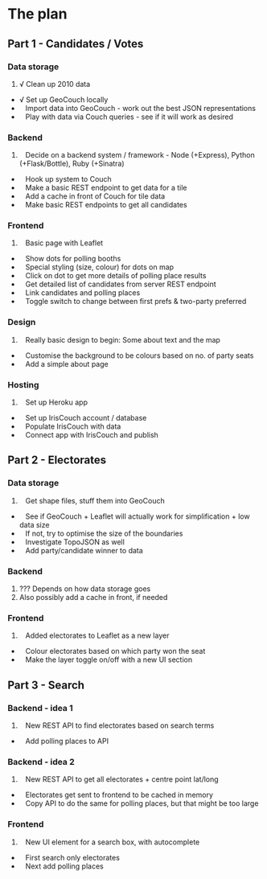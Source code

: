 # The plan

## Part 1 - Candidates / Votes

### Data storage

1. √ Clean up 2010 data
*  √ Set up GeoCouch locally
*    Import data into GeoCouch - work out the best JSON representations
*    Play with data via Couch queries - see if it will work as desired

### Backend

1.    Decide on a backend system / framework - Node (+Express), Python (+Flask/Bottle), Ruby (+Sinatra)
*    Hook up system to Couch
*    Make a basic REST endpoint to get data for a tile
*    Add a cache in front of Couch for tile data
*    Make basic REST endpoints to get all candidates

### Frontend

1.    Basic page with Leaflet
*    Show dots for polling booths
*    Special styling (size, colour) for dots on map
*    Click on dot to get more details of polling place results
*    Get detailed list of candidates from server REST endpoint
*    Link candidates and polling places
*    Toggle switch to change between first prefs & two-party preferred

### Design

1.    Really basic design to begin: Some about text and the map
*    Customise the background to be colours based on no. of party seats
*    Add a simple about page

### Hosting

1.    Set up Heroku app
*    Set up IrisCouch account / database
*    Populate IrisCouch with data
*    Connect app with IrisCouch and publish

## Part 2 - Electorates

### Data storage

1.    Get shape files, stuff them into GeoCouch
*    See if GeoCouch + Leaflet will actually work for simplification + low data size
*    If not, try to optimise the size of the boundaries
*    Investigate TopoJSON as well
*    Add party/candidate winner to data

### Backend

1. ??? Depends on how data storage goes
2. Also possibly add a cache in front, if needed

### Frontend

1.    Added electorates to Leaflet as a new layer
*    Colour electorates based on which party won the seat
*    Make the layer toggle on/off with a new UI section


## Part 3 - Search

### Backend - idea 1

1.    New REST API to find electorates based on search terms
*    Add polling places to API

### Backend - idea 2

1.    New REST API to get all electorates + centre point lat/long
*    Electorates get sent to frontend to be cached in memory
*    Copy API to do the same for polling places, but that might be too large

### Frontend

1.    New UI element for a search box, with autocomplete
*    First search only electorates
*    Next add polling places

